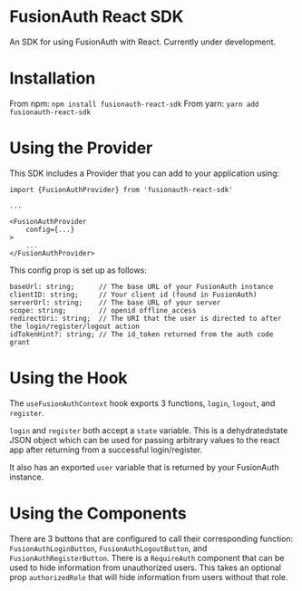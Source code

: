 # FusionAuth React SDK
An SDK for using FusionAuth with React. Currently under development.

# Installation
From npm:
`npm install fusionauth-react-sdk`
From yarn:
`yarn add fusionauth-react-sdk`

# Using the Provider
This SDK includes a Provider that you can add to your application using:
```
import {FusionAuthProvider} from 'fusionauth-react-sdk'

...

<FusionAuthProvider
    config={...}
>
    ...
</FusionAuthProvider>
```

This config prop is set up as follows:
```
baseUrl: string;      // The base URL of your FusionAuth instance
clientID: string;     // Your client id (found in FusionAuth)
serverUrl: string;    // The base URL of your server
scope: string;        // openid offline_access
redirectUri: string;  // The URI that the user is directed to after the login/register/logout action
idTokenHint?: string; // The id_token returned from the auth code grant
```

# Using the Hook
The `useFusionAuthContext` hook exports 3 functions, `login`, `logout`, and `register`.

`login` and `register` both accept a `state` variable. This is a dehydratedstate JSON object which can be used for passing arbitrary values to the react app after returning from a successful login/register.

It also has an exported `user` variable that is returned by your FusionAuth instance.

# Using the Components
There are 3 buttons that are configured to call their corresponding function: `FusionAuthLoginButton`, `FusionAuthLogoutButton`, and `FusionAuthRegisterButton`.
There is a `RequireAuth` component that can be used to hide information from unauthorized users. This takes an optional prop `authorizedRole` that will hide information from users without that role.